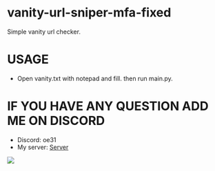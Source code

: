 # vanity-url-sniper-mfa-fixed
Simple vanity url checker.

# USAGE
- Open vanity.txt with notepad and fill. then run main.py.

# IF YOU HAVE ANY QUESTION ADD ME ON DISCORD
- Discord: oe31
- My server: [Server](https://discord.gg/bnqd6zezr2)

![](https://hits.sh/github.com/Yan-Jobs/banned-url-checker.svg)
